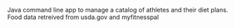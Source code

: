 Java command line app to manage a catalog of athletes and their diet plans. Food data retreived from usda.gov and myfitnesspal
